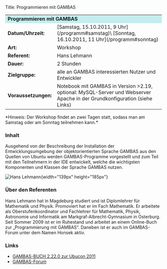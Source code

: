 Title: Programmieren mit GAMBAS

<table border="0" cellpadding="3" cellspacing="0" width="100%">
<tr>
<td colspan="3" style="font-weight: bold; background-color: #c4eeee;">
Programmieren mit GAMBAS

</td>
</tr>
<tr>
<td style="font-weight: bold;">
Datum/Uhrzeit:

</td>
<td>
[Samstag, 15.10.2011, 9 Uhr](/programm#samstag)\
[Sonntag, 16.10.2011, 11 Uhr](/programm#sonntag)

</td>
</tr>
<tr>
<td style="font-weight: bold;">
Art:

</td>
<td>
Workshop

</td>
</tr>
<tr>
<td style="font-weight: bold;">
Referent:

</td>
<td>
Hans Lehmann

</td>
</tr>
<tr>
<td style="font-weight: bold;">
Dauer:

</td>
<td>
2 Stunden

</td>
</tr>
<tr>
<td style="font-weight: bold;">
Zielgruppe:

</td>
<td>
alle an GAMBAS interessierten Nutzer und Entwickler

</td>
</tr>
<tr>
<td style="font-weight: bold;">
Voraussetzungen:

</td>
<td>
Notebook mit GAMBAS in Version &gt;2.19, optional: MySQL-Server und
Webserver Apache in der Grundkonfiguration (siehe Links)

</td>
</tr>
</table>
*Hinweis: Der Workshop findet an zwei Tagen statt, sodass man am Samstag
oder am Sonntag teilnehmen kann.*

### Inhalt

Ausgehend von der Beschreibung der Installation der Entwicklungsumgebung
der objektorientierten Sprache GAMBAS aus den Quellen von Ubuntu werden
GAMBAS-Programme vorgestellt und zum Teil mit den Teilnehmern in der IDE
entwickelt, welche die wichtigsten Komponenten und Klassen der Sprache
GAMBAS nutzen.

![Hans Lehmann]({filename}/files/hans_lehmann.png){width="139px"
height="185px"}

### Über den Referenten

Hans Lehmann hat in Magdeburg studiert und ist Diplomlehrer für
Mathematik und Physik. Promoviert hat er im Fach Mathematik. Er
arbeitete als Oberstufenkoordinator und Fachlehrer für Mathematik,
Physik, Astronomie und Informatik am Markgraf-Albrecht-Gymnasium in
Osterburg. Seit Sommer 2009 ist er im Ruhestand und arbeitet an einem
Online-Buch zur „Programmierung mit GAMBAS“. Daneben ist er auch im
GAMBAS-Forum unter dem Namen Honsek aktiv.

### Links

-   [GAMBAS-BUCH 2.22.0 zur Ubucon
    2011](http://www.gambas-buch.de/dw/doku.php?id=ubucon2011:start)
-   [GAMBAS-Forum](http://www.gambas-club.de/)


